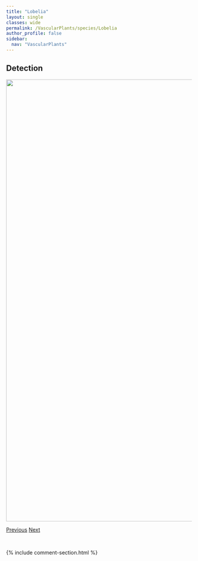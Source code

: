 ```yaml
---
title: "Lobelia"
layout: single
classes: wide
permalink: /VascularPlants/species/Lobelia
author_profile: false
sidebar:
  nav: "VascularPlants"
---
```


<h2>Detection</h2>

<a href="https://drive.google.com/uc?export=view&id=1cMsiFOgRIraHT7DREDTsqufNgN6CL6Cf">
<img src="https://drive.google.com/uc?export=view&id=1cMsiFOgRIraHT7DREDTsqufNgN6CL6Cf" height = "1200" width = "800">
</a>


<a href="/DevelopmentWebsite/VascularPlants/species/LithospermumRuderale" class="pagination--pager" title="Lithospermum ruderale">Previous</a> <a href="/DevelopmentWebsite/VascularPlants/species/LobeliaDortmanna" class="pagination--pager" title="Lobelia dortmanna">Next</a>

<p>&nbsp;</p>

{% include comment-section.html %}
